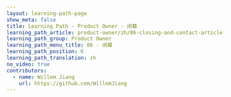```yaml
---
layout: learning-path-page
show_meta: false
title: Learning Path - Product Owner - 闭幕
learning_path_article: product-owner/zh/06-closing-and-contact-article-zh.asciidoc
learning_path_group: Product Owner
learning_path_menu_title: 06 - 闭幕
learning_path_position: 6
learning_path_translation: zh
no_video: true
contributors:
  - name: Willem Jiang
    url: https://github.com/WillemJiang
---
```

<!--- This file autogenerated from https://github.com/InnerSourceCommons/InnerSourceLearningPath/blob/master/scripts -->